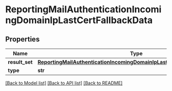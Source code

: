 # ReportingMailAuthenticationIncomingDomainIpLastCertFallbackData

## Properties
Name | Type | Description | Notes
------------ | ------------- | ------------- | -------------
**result_set** | [**ReportingMailAuthenticationIncomingDomainIpLastCertFallbackDataResultSet**](ReportingMailAuthenticationIncomingDomainIpLastCertFallbackDataResultSet.md) |  | [optional] 
**type** | **str** |  | [optional] 

[[Back to Model list]](../README.md#documentation-for-models) [[Back to API list]](../README.md#documentation-for-api-endpoints) [[Back to README]](../README.md)

